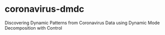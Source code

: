 # coronavirus-dmdc
Discovering Dynamic Patterns from Coronavirus Data using Dynamic Mode Decomposition with Control
